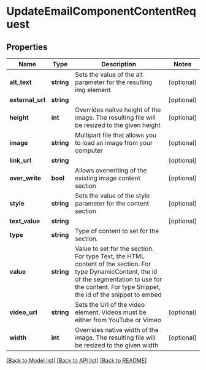 # UpdateEmailComponentContentRequest

## Properties

Name | Type | Description | Notes
------------ | ------------- | ------------- | -------------
**alt_text** | **string** | Sets the value of the alt parameter for the resulting img element | [optional] 
**external_url** | **string** |  | [optional] 
**height** | **int** | Overrides naitve height of the image.  The resulting file will be resized to the given height | [optional] 
**image** | **string** | Multipart file that allows you to load an image from your computer | [optional] 
**link_url** | **string** |  | [optional] 
**over_write** | **bool** | Allows overwriting of the existing image content section | [optional] 
**style** | **string** | Sets the value of the style parameter for the content section | [optional] 
**text_value** | **string** |  | [optional] 
**type** | **string** | Type of content to set for the section. | 
**value** | **string** | Value to set for the section.  For type Text, the HTML content of the section.  For type DynamicContent, the id of the segmentation to use for the content.  For type Snippet, the id of the snippet to embed | 
**video_url** | **string** | Sets the Url of the video element.  Videos must be either from YouTube or Vimeo | [optional] 
**width** | **int** | Overrides native width of the image.  The resulting file will be resized to the given width | [optional] 

[[Back to Model list]](../README.md#documentation-for-models) [[Back to API list]](../README.md#documentation-for-api-endpoints) [[Back to README]](../README.md)
